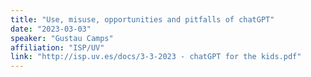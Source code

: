 ```yaml
---
title: "Use, misuse, opportunities and pitfalls of chatGPT"
date: "2023-03-03"
speaker: "Gustau Camps"
affiliation: "ISP/UV"
link: "http://isp.uv.es/docs/3-3-2023 - chatGPT for the kids.pdf"
---
```

